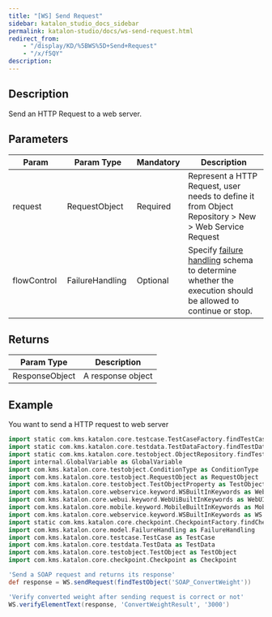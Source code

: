 ```yaml
---
title: "[WS] Send Request" 
sidebar: katalon_studio_docs_sidebar
permalink: katalon-studio/docs/ws-send-request.html 
redirect_from:
    - "/display/KD/%5BWS%5D+Send+Request"
    - "/x/f5QY"
description: 
---
```

Description
-----------

Send an HTTP Request to a web server.

Parameters
----------

| Param | Param Type | Mandatory | Description |
| --- | --- | --- | --- |
| request  | RequestObject  | Required | Represent a HTTP Request, user needs to define it from Object Repository > New > Web Service Request |
| flowControl  | FailureHandling  | Optional | Specify [failure handling](/x/qAAM) schema to determine whether the execution should be allowed to continue or stop. |

Returns
-------

| Param Type | Description |
| --- | --- |
| ResponseObject | A response object |

Example
-------

You want to send a HTTP request to web server

```groovy
import static com.kms.katalon.core.testcase.TestCaseFactory.findTestCase
import static com.kms.katalon.core.testdata.TestDataFactory.findTestData
import static com.kms.katalon.core.testobject.ObjectRepository.findTestObject
import internal.GlobalVariable as GlobalVariable
import com.kms.katalon.core.testobject.ConditionType as ConditionType
import com.kms.katalon.core.testobject.RequestObject as RequestObject
import com.kms.katalon.core.testobject.TestObjectProperty as TestObjectProperty
import com.kms.katalon.core.webservice.keyword.WSBuiltInKeywords as WebAPI
import com.kms.katalon.core.webui.keyword.WebUiBuiltInKeywords as WebUI
import com.kms.katalon.core.mobile.keyword.MobileBuiltInKeywords as Mobile
import com.kms.katalon.core.webservice.keyword.WSBuiltInKeywords as WS
import static com.kms.katalon.core.checkpoint.CheckpointFactory.findCheckpoint
import com.kms.katalon.core.model.FailureHandling as FailureHandling
import com.kms.katalon.core.testcase.TestCase as TestCase
import com.kms.katalon.core.testdata.TestData as TestData
import com.kms.katalon.core.testobject.TestObject as TestObject
import com.kms.katalon.core.checkpoint.Checkpoint as Checkpoint

'Send a SOAP request and returns its response'
def response = WS.sendRequest(findTestObject('SOAP_ConvertWeight'))

'Verify converted weight after sending request is correct or not'
WS.verifyElementText(response, 'ConvertWeightResult', '3000')
```